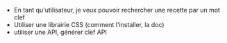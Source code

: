 - En tant qu'utilisateur, je veux pouvoir rechercher une recette par un mot clef
- Utiliser une librairie CSS (comment l'installer, la doc)
- utiliser une API, générer clef API